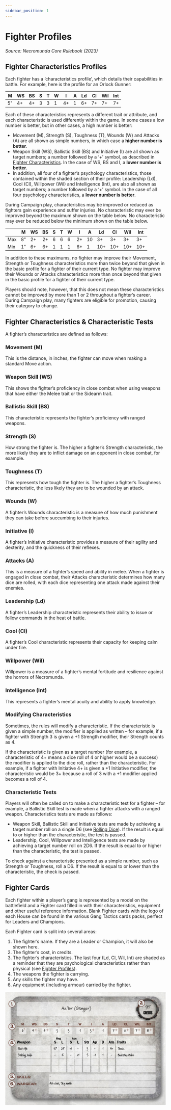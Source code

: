 ```yaml
---
sidebar_position: 1
---
```


# Fighter Profiles
_Source: Necromunda Core Rulebook (2023)_

Fighter Characteristics Profiles[​](#fighter-characteristics-profiles "Direct link to Fighter Characteristics Profiles")
------------------------------------------------------------------------------------------------------------------------

Each fighter has a ‘characteristics profile’, which details their capabilities in battle. For example, here is the profile for an Orlock Gunner:


|M  |WS |BS |S  |T  |W  |I  |A  |Ld |Cl |Wil|Int|
|---|---|---|---|---|---|---|---|---|---|---|---|
|5" |4+ |4+ |3  |3  |1  |4+ |1  |6+ |7+ |7+ |7+ |


Each of these characteristics represents a different trait or attribute, and each characteristic is used differently within the game. In some cases a low number is better, but in other cases, a high number is better:

*   Movement (M), Strength (S), Toughness (T), Wounds (W) and Attacks (A) are all shown as simple numbers, in which case a **higher number is better**.
*   Weapon Skill (WS), Ballistic Skill (BS) and Initiative (I) are all shown as target numbers; a number followed by a ‘+’ symbol, as described in [Fighter Characteristics](https://necrovox.org/docs/gang-fighters-and-their-weaponry/fighter-profiles#fighter-characteristics--characteristic-tests). In the case of WS, BS and I, a **lower number is better**.
*   In addition, all four of a fighter’s psychology characteristics, those contained within the shaded section of their profile: Leadership (Ld), Cool (Cl), Willpower (Wil) and Intelligence (Int), are also all shown as target numbers; a number followed by a ‘+’ symbol. In the case of all four psychology characteristics, a **lower number is better**.

During Campaign play, characteristics may be improved or reduced as fighters gain experience and suffer injuries. No characteristic may ever be improved beyond the maximum shown on the table below. No characteristic may ever be reduced below the minimum shown on the table below.


|   |M  |WS |BS |S  |T  |W  |I  |A  |Ld |Cl |Wil|Int|
|---|---|---|---|---|---|---|---|---|---|---|---|---|
|Max|8" |2+ |2+ |6  |6  |6  |2+ |10 |3+ |3+ |3+ |3+ |
|Min|1" |6+ |6+ |1  |1  |1  |6+ |1  |10+|10+|10+|10+|


In addition to these maximums, no fighter may improve their Movement, Strength or Toughness characteristics more than twice beyond that given in the basic profile for a fighter of their current type. No fighter may improve their Wounds or Attacks characteristics more than once beyond that given in the basic profile for a fighter of their current type.

Players should note, however, that this does not mean these characteristics cannot be improved by more than 1 or 2 throughout a fighter’s career. During Campaign play, many fighters are eligible for promotion, causing their category to change.

Fighter Characteristics & Characteristic Tests[​](#fighter-characteristics--characteristic-tests "Direct link to Fighter Characteristics & Characteristic Tests")
-----------------------------------------------------------------------------------------------------------------------------------------------------------------

A fighter’s characteristics are defined as follows:

### Movement (M)[​](#movement-m "Direct link to Movement (M)")

This is the distance, in inches, the fighter can move when making a standard Move action.

### Weapon Skill (WS)[​](#weapon-skill-ws "Direct link to Weapon Skill (WS)")

This shows the fighter’s proficiency in close combat when using weapons that have either the Melee trait or the Sidearm trait.

### Ballistic Skill (BS)[​](#ballistic-skill-bs "Direct link to Ballistic Skill (BS)")

This characteristic represents the fighter’s proficiency with ranged weapons.

### Strength (S)[​](#strength-s "Direct link to Strength (S)")

How strong the fighter is. The higher a fighter’s Strength characteristic, the more likely they are to inflict damage on an opponent in close combat, for example.

### Toughness (T)[​](#toughness-t "Direct link to Toughness (T)")

This represents how tough the fighter is. The higher a fighter’s Toughness characteristic, the less likely they are to be wounded by an attack.

### Wounds (W)[​](#wounds-w "Direct link to Wounds (W)")

A fighter’s Wounds characteristic is a measure of how much punishment they can take before succumbing to their injuries.

### Initiative (I)[​](#initiative-i "Direct link to Initiative (I)")

A fighter’s Initiative characteristic provides a measure of their agility and dexterity, and the quickness of their reflexes.

### Attacks (A)[​](#attacks-a "Direct link to Attacks (A)")

This is a measure of a fighter’s speed and ability in melee. When a fighter is engaged in close combat, their Attacks characteristic determines how many dice are rolled, with each dice representing one attack made against their enemies.

### Leadership (Ld)[​](#leadership-ld "Direct link to Leadership (Ld)")

A fighter’s Leadership characteristic represents their ability to issue or follow commands in the heat of battle.

### Cool (Cl)[​](#cool-cl "Direct link to Cool (Cl)")

A fighter’s Cool characteristic represents their capacity for keeping calm under fire.

### Willpower (Wil)[​](#willpower-wil "Direct link to Willpower (Wil)")

Willpower is a measure of a fighter’s mental fortitude and resilience against the horrors of Necromunda.

### Intelligence (Int)[​](#intelligence-int "Direct link to Intelligence (Int)")

This represents a fighter’s mental acuity and ability to apply knowledge.

### Modifying Characteristics[​](#modifying-characteristics "Direct link to Modifying Characteristics")

Sometimes, the rules will modify a characteristic. If the characteristic is given a simple number, the modifier is applied as written – for example, if a fighter with Strength 3 is given a +1 Strength modifier, their Strength counts as 4.

If the characteristic is given as a target number (for example, a characteristic of 4+ means a dice roll of 4 or higher would be a success) the modifier is applied to the dice roll, rather than the characteristic. For example, if a fighter with Initiative 4+ is given a +1 Initiative modifier, the characteristic would be 3+ because a roll of 3 with a +1 modifier applied becomes a roll of 4.

### Characteristic Tests[​](#characteristic-tests "Direct link to Characteristic Tests")

Players will often be called on to make a characteristic test for a fighter – for example, a Ballistic Skill test is made when a fighter attacks with a ranged weapon. Characteristics tests are made as follows:

*   Weapon Skill, Ballistic Skill and Initiative tests are made by achieving a target number roll on a single D6 (see [Rolling Dice](https://necrovox.org/docs/general-principles/rolling-dice)). If the result is equal to or higher than the characteristic, the test is passed.
*   Leadership, Cool, Willpower and Intelligence tests are made by achieving a target number roll on 2D6. If the result is equal to or higher than the characteristic, the test is passed.

To check against a characteristic presented as a simple number, such as Strength or Toughness, roll a D6. If the result is equal to or lower than the characteristic, the check is passed.

Fighter Cards[​](#fighter-cards "Direct link to Fighter Cards")
---------------------------------------------------------------

Each fighter within a player’s gang is represented by a model on the battlefield and a Fighter card filled in with their characteristics, equipment and other useful reference information. Blank Fighter cards with the logo of each House can be found in the various Gang Tactics cards packs, perfect for Leaders and Champions.

Each Fighter card is split into several areas:

1.  The fighter’s name. If they are a Leader or Champion, it will also be shown here.
2.  The fighter’s cost, in credits.
3.  The fighter’s characteristics. The last four (Ld, Cl, Wil, Int) are shaded as a reminder that they are psychological characteristics rather than physical (see [Fighter Profiles](https://necrovox.org/docs/gang-fighters-and-their-weaponry/fighter-profiles)).
4.  The weapons the fighter is carrying.
5.  Any skills the fighter may have.
6.  Any equipment (including armour) carried by the fighter.

![Locale Dropdown](./img/fighter-card-numbered-40334e6ebe314cd294bb8a19fb1e845c.jpg)
